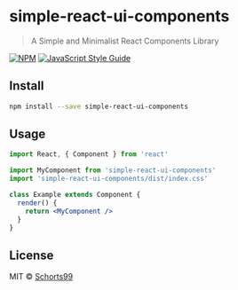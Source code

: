 # simple-react-ui-components

> A Simple and Minimalist React Components Library

[![NPM](https://img.shields.io/npm/v/simple-react-ui-components.svg)](https://www.npmjs.com/package/simple-react-ui-components) [![JavaScript Style Guide](https://img.shields.io/badge/code_style-standard-brightgreen.svg)](https://standardjs.com)

## Install

```bash
npm install --save simple-react-ui-components
```

## Usage

```jsx
import React, { Component } from 'react'

import MyComponent from 'simple-react-ui-components'
import 'simple-react-ui-components/dist/index.css'

class Example extends Component {
  render() {
    return <MyComponent />
  }
}
```

## License

MIT © [Schorts99](https://github.com/Schorts99)
